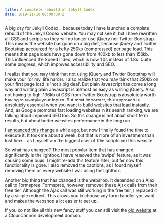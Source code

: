 ```yaml
---
title: A complete rebuild of Jekyll Codex
date: 2019-11-10 00:00:00 Z
---
```


A big day for Jekyll Codex... because today I have launched a complete rebuild of the Jekyll Codex website. You may not see it, but I have rewritten all CSS and scripts so they will no longer use jQuery nor Twitter Bootstrap. This means the website has gone on a big diet, because jQuery and Twitter Bootstrap accounted for a hefty 250kb (compressed) per page load. This means that page loads have gone down from 400kb to less than 150kb. This influenced the Speed Index, which is now 1.0s instead of 1.8s. Quite some progress, which improves accessibility and SEO.

I realize that you may think that not using jQuery and Twitter Bootstrap will make your (or my) life harder. I also realize that you may think that 250kb on your first page load is 'not a big deal'. But plain Javascript has come a long way and writing plain Javascript is alsmost as easy as writing jQuery. Also, not having to fight 136kb of CSS from Twitter Bootstrap is absolutely worth having to re-style your inputs. But most important, this approach is absolutely essential when you want to build [websites that load instantly](https://www.usecue.com/blog/websites-that-load-instantly/). And, as Google promotes fast loading websites in its search ranking, we are talking about improved SEO too. So this change is not about short term results, but about better websites performance in the long run.

I [announced this change](/blog/ditching-jquery-and-twitter-bootstrap/) a while ago, but now I finally found the time to execute it. It took me about a week, but that is more of an investment than lost time... as I myself am the biggest user of (the scripts on) this website.

So what has changed? The most popular item that has changed significantly is the lightbox. I have removed the 'swipe' feature, as it was causing some bugs. I might re-add this feature later, but for now this functionality is gone. I also removed the captions, as I found myself removing them on every website I was using the lightbox.

Another big thing that has changed is the webshop. It depended on a Ajax call to Formspree. Formspree, however, removed these Ajax calls from their free tier. Although the Ajax call was still working in the free teir, I replaced it by a simple redirect. This allows you to choose any form handler you want and makes the webshop a lot easier to set up.

If you do not like all this new fancy stuff you can still visit the [old website](https://fresh-butterfly.cloudvent.net) at a CloudCannon development domain. 